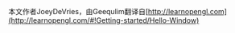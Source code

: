 本文作者JoeyDeVries，由Geequlim翻译自[http://learnopengl.com](http://learnopengl.com/#!Getting-started/Hello-Window)